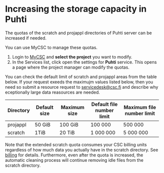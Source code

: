 # Increasing the storage capacity in Puhti

The quotas of the scratch and projappl directories of Puhti server can be increased if needed.

You can use MyCSC to manage these quotas.

1.    Login to [MyCSC](https://my.csc.fi) and **select the project** you want to modify.
2.    In the Services list, click open the settings for **Puhti** service. This opens a page 
      where the project manager can modify the quotas.


You can check the default limit of scratch and projappl areas from the table below. 
If your request exeeds the maximujm values listed below, then you need so submit 
a resource request to servicedesk@csc.fi and describe why eceptionally large data reasources 
are needed.
  
| Directory | Default size | Maximum size | Default file number limit | Maximum file number limit |
|-----------|--------------|--------------|---------------------------|---------------------------|
| projappl  |   50 GiB     |  100 GiB     | 100 000                   | 500 000                   |
| scratch   |   1TiB       |  20 TiB      | 1 000 000                 | 5 000 000                 |


Note that the extended scratch quota consumes your CSC billing units regardless of how much 
data you actually have in the scratch directory. See [billing](./billing.md) for details. Furthermore, 
even after the quota is increased, the automatic cleaning process will continue removing idle 
files from the scratch directory.
